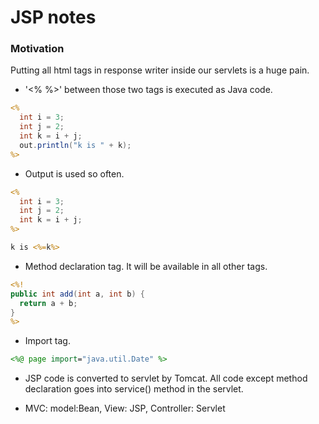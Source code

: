 # JSP notes

### Motivation
Putting all html tags in response writer inside our servlets is a huge pain.


- '<% %>' between those two tags is executed as Java code.

```jsp
<%
  int i = 3;
  int j = 2;
  int k = i + j;
  out.println("k is " + k);
%>
```

- Output is used so often.

```jsp
<%
  int i = 3;
  int j = 2;
  int k = i + j;
%>

k is <%=k%>
```

- Method declaration tag. It will be available in all other tags.

```jsp
<%!
public int add(int a, int b) {
  return a + b;  
}
%>
```

- Import tag.

```jsp
<%@ page import="java.util.Date" %>
```

- JSP code is converted to servlet by Tomcat. All code except method declaration
  goes into service() method in the servlet.

- MVC: model:Bean, View: JSP, Controller: Servlet
